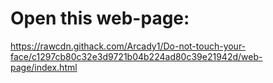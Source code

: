 # Open this web-page:
https://rawcdn.githack.com/Arcady1/Do-not-touch-your-face/c1297cb80c32e3d9721b04b224ad80c39e21942d/web-page/index.html
